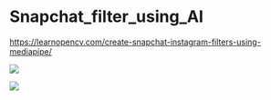 # Snapchat_filter_using_AI






https://learnopencv.com/create-snapchat-instagram-filters-using-mediapipe/


<p><a><img src="https://user-images.githubusercontent.com/58718316/167988694-74b02919-9bbc-4005-ab2b-a5a753adc13b.jpeg"></p></a>

<p><a><img src="https://user-images.githubusercontent.com/58718316/167988722-511577c2-6539-455d-aa08-3068ae7a178c.jpg"></p></a>
